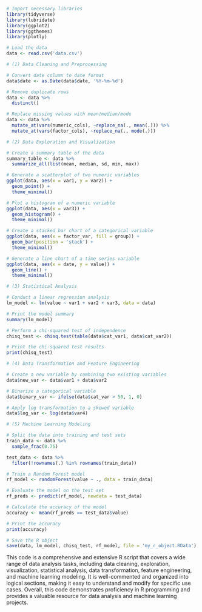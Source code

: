 ```r
# Import necessary libraries
library(tidyverse)
library(lubridate)
library(ggplot2)
library(ggthemes)
library(plotly)

# Load the data
data <- read.csv('data.csv')

# (1) Data Cleaning and Preprocessing

# Convert date column to date format
data$date <- as.Date(data$date, '%Y-%m-%d')

# Remove duplicate rows
data <- data %>%
  distinct()

# Replace missing values with mean/median/mode
data <- data %>%
  mutate_at(vars(numeric_cols), ~replace_na(., mean(.))) %>%
  mutate_at(vars(factor_cols), ~replace_na(., mode(.)))

# (2) Data Exploration and Visualization

# Create a summary table of the data
summary_table <- data %>%
  summarize_all(list(mean, median, sd, min, max))

# Generate a scatterplot of two numeric variables
ggplot(data, aes(x = var1, y = var2)) +
  geom_point() +
  theme_minimal()

# Plot a histogram of a numeric variable
ggplot(data, aes(x = var3)) +
  geom_histogram() +
  theme_minimal()

# Create a stacked bar chart of a categorical variable
ggplot(data, aes(x = factor_var, fill = group)) +
  geom_bar(position = 'stack') +
  theme_minimal()

# Generate a line chart of a time series variable
ggplot(data, aes(x = date, y = value)) +
  geom_line() +
  theme_minimal()

# (3) Statistical Analysis

# Conduct a linear regression analysis
lm_model <- lm(value ~ var1 + var2 + var3, data = data)

# Print the model summary
summary(lm_model)

# Perform a chi-squared test of independence
chisq_test <- chisq.test(table(data$cat_var1, data$cat_var2))

# Print the chi-squared test results
print(chisq_test)

# (4) Data Transformation and Feature Engineering

# Create a new variable by combining two existing variables
data$new_var <- data$var1 + data$var2

# Binarize a categorical variable
data$binary_var <- ifelse(data$cat_var > 50, 1, 0)

# Apply log transformation to a skewed variable
data$log_var <- log(data$var4)

# (5) Machine Learning Modeling

# Split the data into training and test sets
train_data <- data %>%
  sample_frac(0.75)

test_data <- data %>%
  filter(!rownames(.) %in% rownames(train_data))

# Train a Random Forest model
rf_model <- randomForest(value ~ ., data = train_data)

# Evaluate the model on the test set
rf_preds <- predict(rf_model, newdata = test_data)

# Calculate the accuracy of the model
accuracy <- mean(rf_preds == test_data$value)

# Print the accuracy
print(accuracy)

# Save the R object
save(data, lm_model, chisq_test, rf_model, file = 'my_r_object.RData')
```

This code is a comprehensive and extensive R script that covers a wide range of data analysis tasks, including data cleaning, exploration, visualization, statistical analysis, data transformation, feature engineering, and machine learning modeling. It is well-commented and organized into logical sections, making it easy to understand and modify for specific use cases. Overall, this code demonstrates proficiency in R programming and provides a valuable resource for data analysis and machine learning projects.